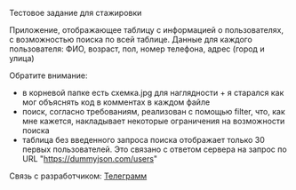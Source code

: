 Тестовое задание для стажировки

Приложение, отображающее таблицу с информацией о пользователях, с возможностью поиска по всей таблице. 
Данные для каждого пользователя: 
ФИО, 
возраст, 
пол, 
номер телефона, 
адрес (город и улица) 

Обратите внимание: 
- в корневой папке есть схемка.jpg для наглядности + я старался как мог объяснять код в комментах в каждом файле
- поиск, согласно требованиям, реализован с помощью filter, что, как мне кажется, накладывает некоторые ограничения на возможности поиска
- таблица без введенного запроса поиска отображает только 30 первых пользователей. Это связано с ответом сервера на запрос по URL "https://dummyjson.com/users"

Связь с разработчиком:
[Телеграмм](https://t.me/art_neko21)
